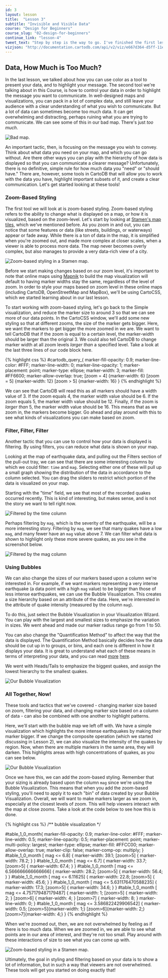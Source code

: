 ```yaml
---
id: 3
layout: lesson
title:  "Lesson 3"
subtitle: "Invisible and Visible Data"
course: "Design for Beginners"
course_slug: "02-design-for-beginners"
continue_link: "lesson-4"
tweet_text: "Step by step is the way to go. I've finished the first lesson of the map academy. Check it out"
vizjson: "http://documentation.cartodb.com/api/v2/viz/e667d364-d5ff-11e3-a78a-0edbca4b5057/viz.json"
---
```


## Data, How Much is Too Much?

In the last lesson, we talked about how you can use color as a tool to present your data, and to highlight your message. The second tool we're talking about in this Course, is how to control your data in order to highlight the message you want to communicate. In well-designed maps and visualizations, you can pack in a lot of complex data, and still leave your audience with a clear understanding of what you wish to communicate. But a lot of data can sometimes become too much data. It can get overwhelming and distracting, perhaps ruining what you are trying to communicate. We can see some of this in our bad map. There's just _too much_.

![Bad map.]({{site.baseurl}}/img/course2/lesson1/badmap.png)

An important tactic, then, is focusing on the message you wish to convey. Think about what data you need on your map, and which you can go without. Are there other ways you can play with the hierarchy of how data is displayed so that you can communicate a clearer message? Unfortunately, there is no definitive, simple rule for how much data you "need" or "should have." There are, however, some tools in CartoDB that will allow you to work with the data you have, highlight important subsets of it, and create a clear communication. Let's get started looking at these tools!

### Zoom-Based Styling

The first tool we will look at is zoom-based styling. Zoom-based styling refers to the ability to change what is displayed on a map, or how it is visualized, based on the zoom-level. Let's start by looking at [Stamen's map tiles](http://maps.stamen.com), which we've mentioned before. As you zoom in and out, you can notice that some features or data (like streets, buildings, or waterways) appear or fade away. While there is a ton of data in the map, it is simplified when you're zoomed out, and made more complex at closer scales, when a viewer is able to process more data. The map never becomes overly complex, but also manages to provide a very data-rich view of a city.

![Zoom-based styling in a Stamen map.]({{site.baseurl}}/img/course2/lesson3/stamen.gif)

Before we start making changes based on our zoom level, it's important to note that online maps using [Mapnik](http://mapnik.org/) to build the map visualization will default to having marker widths stay the same, regardless of the level of zoom. In order to style your maps based on zoom level in these online maps (including CartoDB, OpenStreetMap and MapBox), we'll be using CartoCSS, which we started learning about in our last lesson.

To start working with zoom-based styling, let's go back to the Simple visualization, and reduce the marker size to around 3 so that we can see more of our data points. In the CartoCSS window, we'll add some new styling so that at different zooms, the size of the marker gets bigger. Here, we want the markers to get bigger the more zoomed in we are. We want to tell CartoDB that if the zoom is equal to a certain level, the marker-width should be larger than the original 3. We could also tell CartoDB to change marker width at all zoom levels _larger than_ a specified level. Take a look at the last three lines of our code block here.

{% highlight css %}
#cartodb_query_{
  marker-fill-opacity: 0.9;
  marker-line-color: #FFF;
  marker-line-width: 0;
  marker-line-opacity: 1;
  marker-placement: point;
  marker-type: ellipse;
  marker-width: 3;
  marker-fill: #FF6600;
  marker-allow-overlap: true;
  [zoom = 4] {marker-width: 6}
  [zoom = 5] {marker-width: 12}
  [zoom > 5] {marker-width: 16}
} 
{% endhighlight %}

We can see that CartoDB will read this as all markers should have a width value of 3. If the zoom equals 4, the marker width value should be 6. If the zoom equals 5, the marker width value should be 12. Finally, if the zoom is _larger than_ 5, the marker width value should be 16. This means that as we zoom in, the markers become bigger. Go ahead and play around with this to see what kinds of visualizations you can make based on zoom.

### Filter, Filter, Filter

Another tactic that you can use to control how your data is displayed is filtering. By using filters, you can reduce what data is shown on your map.

Looking at the map of earthquake data, and pulling out the Filters section of the pull-out tray, we can see that there are some interesting columns by which we could filter: `time` and `mag`. Selecting either one of these will pull up a small graph showing the distribution of the data in accordance to the column selected. You can drag the sliders to restrict which portion of the data is visualized on your map.

Starting with the "time" field, we see that most of the recorded quakes occurred recently. This is kind of interesting, but makes sense, and is not the story we want to tell right now.

![Filtered by the time column]({{site.baseurl}}/img/course2/lesson3/time.png)

Perhaps filtering by `mag`, which is the severity of the earthquake, will be a more interesting story. Filtering by `mag`, we see that many quakes have a low `mag`, and many fewer have an `mag` value above 7. We can filter what data is shown to highlight only these more severe quakes, as you see in the screenshot below. 

![Filtered by the mag column]({{site.baseurl}}/img/course2/lesson3/mag.png)

### Using Bubbles

We can also change the sizes of our markers based upon a column we're interested in. For example, if we want markers representing a very intense earthquake (a data point with a high `mag` value) to be bigger than those of less intense earthquakes, we can use the Bubble Visualization. This creates a size hierarchy based on an attribute of the data. Here, we're interested in the attribute of quake intensity (measured by the column `mag`).

To do this, just select the Bubble Visualization in your Visualization Wizard. You can play with the largest and smallest sizes to emphasize the variation in sizes. We went ahead and made our marker radius range go from 1 to 50.

You can also change the "Quantification Method" to affect the way that the data is displayed. The Quantification Method basically decides how the data should be cut up in to groups, or bins, and each one is different in how it displays your data. It is great to understand what each of these means in terms of interpreting your data, and you can read [more](http://blog.cartographica.com/blog/2010/8/16/gis-data-classifications-in-cartographica.html) [here](http://individual.utoronto.ca/lackner/ggr272/DataClassificationMethods.pdf).

We went with Heads/Tails to emphasize the biggest quakes, and assign the lowest hierarchy to the smallest quakes.

![Our Bubble Visualization]({{site.baseurl}}/img/course2/lesson3/bubbleviz.png)

### All Together, Now!
These tools and tactics that we've covered - changing marker size based on zoom, filtering your data, and changing marker size based on a column of data - can also be combined with one another to highlight patterns.

Here, we'll start with the bubble map we left off with. We have a simple visualization which highlights the more intense earthquakes by making their marker bigger. If we change the composite operation (which we started discussing in Lesson 2), we can also visualize the intensity of the quakes by region. Now, when there are multiple markers in the same area, they will darken. This highlights areas with high concentrations of quakes, as you can see below.

![Our Bubble Visualization]({{site.baseurl}}/img/course2/lesson3/together1.png)

Once we have this, we can add the zoom-based styling. Remember that your sizing is already based upon the column `mag` since we're using the Bubble Visualization. This means that when you add the zoom-based styling, you'll need to apply it to each "bin" of data created by your Bubble Visualization. Overall, we will want to make markers larger as we zoom in, especially at the closest levels of zoom. This will help viewers interact with the map at close zooms. Take a look at the code below to see how this is done.

{% highlight css %}
/** bubble visualization */

#table_1_0_month{
  marker-fill-opacity: 0.9;
  marker-line-color: #FFF;
  marker-line-width: 0.5;
  marker-line-opacity: 0.5;
  marker-placement: point;
  marker-multi-policy: largest;
  marker-type: ellipse;
  marker-fill: #FFCC00;
  marker-allow-overlap: true;
  marker-clip: false;
  marker-comp-op: multiply;
}
#table_1_0_month [ mag <= 6.8] {
   marker-width: 39.1;
  [zoom>5] { marker-width: 78.2; }
}
#table_1_0_month [ mag <= 6.7] {
   marker-width: 33.7;
  [zoom>5] { marker-width: 67.4; }
}
#table_1_0_month [ mag <= 6.566666666666666] {
   marker-width: 28.2;
  [zoom>5] { marker-width: 56.4; }
}
#table_1_0_month [ mag <= 6.11625] {
   marker-width: 22.8;
  [zoom>5] { marker-width: 45.6; }
}
#table_1_0_month [ mag <= 5.631176470588235] {
   marker-width: 17.3;
  [zoom>5] { marker-width: 34.6; }
}
#table_1_0_month [ mag <= 4.757179487179487] {
   marker-width: 1;
  [zoom>5] { marker-width: 2; }
  [zoom>6] { marker-width: 4; }
  [zoom>7] { marker-width: 8; }
  marker-line-width: 0;
}
#table_1_0_month [ mag <= 3.586822429906542] {
   marker-width: 0.5;
  [zoom>5]{marker-width: 1;}
  [zoom>6]{marker-width: 2;}
  [zoom>7]{marker-width: 4;}
}
{% endhighlight %}

When we're zoomed out, then, we are not overwhelmed by feeling as if there is too much data. When we are zoomed in, we are able to see what points are in our area of interest, and they're not too small. Play around with these interactions of size to see what you can come up with.

![Zoom-based styling in a Stamen map.]({{site.baseurl}}/img/course2/lesson3/alltogether.gif)

Ultimately, the goal in styling and filtering based on your data is to show a lot of information, but in such a way that viewers are not overwhelmed. These tools will get you started on doing exactly that!
